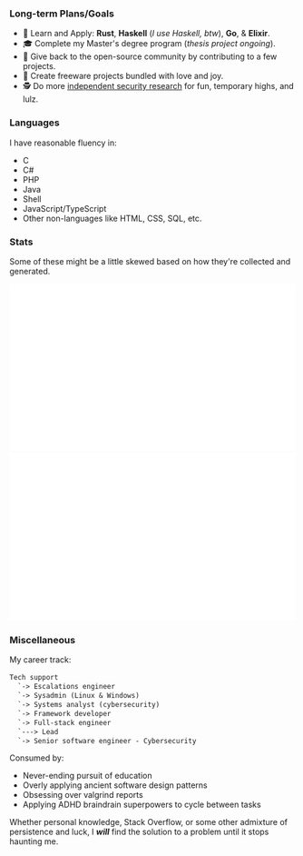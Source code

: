 ### Long-term Plans/Goals

- 🌱 Learn and Apply: **Rust**, **Haskell** (_I use Haskell, btw_), **Go**, & **Elixir**.
- 🎓 Complete my Master's degree program (_thesis project ongoing_).
- 👯 Give back to the open-source community by contributing to a few projects.
- 💓 Create freeware projects bundled with love and joy.
- 🕵️ Do more [independent security research](https://xmit.xyz/security/) for fun, temporary highs, and lulz.


### Languages
I have reasonable fluency in:
- C
- C#
- PHP
- Java
- Shell
- JavaScript/TypeScript
- Other non-languages like HTML, CSS, SQL, etc.


### Stats
Some of these might be a little skewed based on how they're collected and generated.

![My Stats](https://raw.githubusercontent.com/NotsoanoNimus/github-stats/master/generated/overview.svg#gh-dark-mode-only)
![My Languages](https://raw.githubusercontent.com/NotsoanoNimus/github-stats/master/generated/languages.svg#gh-dark-mode-only)


### Miscellaneous

My career track:
```
Tech support
  `-> Escalations engineer
  `-> Sysadmin (Linux & Windows)
  `-> Systems analyst (cybersecurity)
  `-> Framework developer
  `-> Full-stack engineer
  `---> Lead
  `-> Senior software engineer - Cybersecurity
```

Consumed by:
  - Never-ending pursuit of education
  - Overly applying ancient software design patterns
  - Obsessing over valgrind reports
  - Applying ADHD braindrain superpowers to cycle between tasks

Whether personal knowledge, Stack Overflow, or some other admixture of persistence and luck, I ___will___ find the solution to a problem until it stops haunting me.
